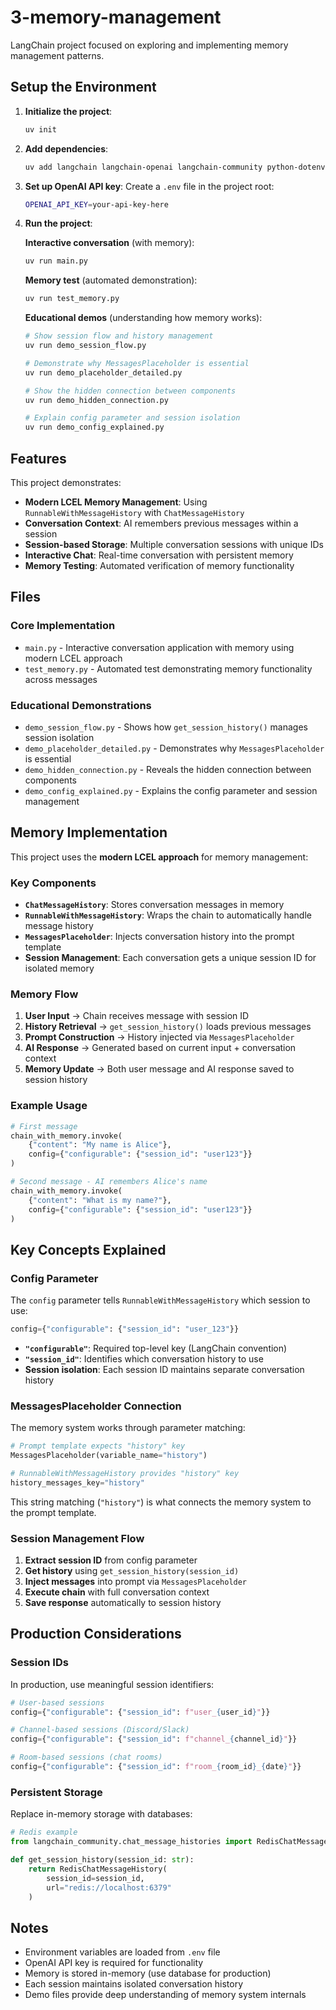 # 3-memory-management

LangChain project focused on exploring and implementing memory management patterns.

## Setup the Environment

1. **Initialize the project**:
   ```bash
   uv init
   ```

2. **Add dependencies**:
   ```bash
   uv add langchain langchain-openai langchain-community python-dotenv
   ```

3. **Set up OpenAI API key**:
   Create a `.env` file in the project root:
   ```bash
   OPENAI_API_KEY=your-api-key-here
   ```

4. **Run the project**:
   
   **Interactive conversation** (with memory):
   ```bash
   uv run main.py
   ```
   
   **Memory test** (automated demonstration):
   ```bash
   uv run test_memory.py
   ```
   
   **Educational demos** (understanding how memory works):
   ```bash
   # Show session flow and history management
   uv run demo_session_flow.py
   
   # Demonstrate why MessagesPlaceholder is essential
   uv run demo_placeholder_detailed.py
   
   # Show the hidden connection between components
   uv run demo_hidden_connection.py
   
   # Explain config parameter and session isolation
   uv run demo_config_explained.py
   ```

## Features

This project demonstrates:
- **Modern LCEL Memory Management**: Using `RunnableWithMessageHistory` with `ChatMessageHistory`
- **Conversation Context**: AI remembers previous messages within a session
- **Session-based Storage**: Multiple conversation sessions with unique IDs
- **Interactive Chat**: Real-time conversation with persistent memory
- **Memory Testing**: Automated verification of memory functionality

## Files

### Core Implementation
- `main.py` - Interactive conversation application with memory using modern LCEL approach
- `test_memory.py` - Automated test demonstrating memory functionality across messages

### Educational Demonstrations
- `demo_session_flow.py` - Shows how `get_session_history()` manages session isolation
- `demo_placeholder_detailed.py` - Demonstrates why `MessagesPlaceholder` is essential
- `demo_hidden_connection.py` - Reveals the hidden connection between components
- `demo_config_explained.py` - Explains the config parameter and session management

## Memory Implementation

This project uses the **modern LCEL approach** for memory management:

### Key Components

- **`ChatMessageHistory`**: Stores conversation messages in memory
- **`RunnableWithMessageHistory`**: Wraps the chain to automatically handle message history
- **`MessagesPlaceholder`**: Injects conversation history into the prompt template
- **Session Management**: Each conversation gets a unique session ID for isolated memory

### Memory Flow

1. **User Input** → Chain receives message with session ID
2. **History Retrieval** → `get_session_history()` loads previous messages
3. **Prompt Construction** → History injected via `MessagesPlaceholder`
4. **AI Response** → Generated based on current input + conversation context
5. **Memory Update** → Both user message and AI response saved to session history

### Example Usage

```python
# First message
chain_with_memory.invoke(
    {"content": "My name is Alice"},
    config={"configurable": {"session_id": "user123"}}
)

# Second message - AI remembers Alice's name
chain_with_memory.invoke(
    {"content": "What is my name?"},
    config={"configurable": {"session_id": "user123"}}
)
```

## Key Concepts Explained

### Config Parameter
The `config` parameter tells `RunnableWithMessageHistory` which session to use:

```python
config={"configurable": {"session_id": "user_123"}}
```

- **`"configurable"`**: Required top-level key (LangChain convention)
- **`"session_id"`**: Identifies which conversation history to use
- **Session isolation**: Each session ID maintains separate conversation history

### MessagesPlaceholder Connection
The memory system works through parameter matching:

```python
# Prompt template expects "history" key
MessagesPlaceholder(variable_name="history")

# RunnableWithMessageHistory provides "history" key  
history_messages_key="history"
```

This string matching (`"history"`) is what connects the memory system to the prompt template.

### Session Management Flow
1. **Extract session ID** from config parameter
2. **Get history** using `get_session_history(session_id)`
3. **Inject messages** into prompt via `MessagesPlaceholder`
4. **Execute chain** with full conversation context
5. **Save response** automatically to session history

## Production Considerations

### Session IDs
In production, use meaningful session identifiers:
```python
# User-based sessions
config={"configurable": {"session_id": f"user_{user_id}"}}

# Channel-based sessions (Discord/Slack)
config={"configurable": {"session_id": f"channel_{channel_id}"}}

# Room-based sessions (chat rooms)
config={"configurable": {"session_id": f"room_{room_id}_{date}"}}
```

### Persistent Storage
Replace in-memory storage with databases:
```python
# Redis example
from langchain_community.chat_message_histories import RedisChatMessageHistory

def get_session_history(session_id: str):
    return RedisChatMessageHistory(
        session_id=session_id,
        url="redis://localhost:6379"
    )
```

## Notes

- Environment variables are loaded from `.env` file
- OpenAI API key is required for functionality
- Memory is stored in-memory (use database for production)
- Each session maintains isolated conversation history
- Demo files provide deep understanding of memory system internals
